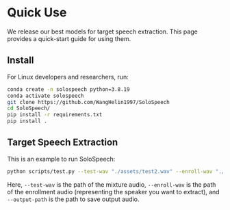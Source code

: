# Quick Use

We release our best models for target speech extraction. This page provides a quick-start guide for using them.


## Install

For Linux developers and researchers, run:

```bash
conda create -n solospeech python=3.8.19
conda activate solospeech
git clone https://github.com/WangHelin1997/SoloSpeech
cd SoloSpeech/
pip install -r requirements.txt
pip install .
```

## Target Speech Extraction

This is an example to run SoloSpeech:
```bash
python scripts/test.py --test-wav "./assets/test2.wav" --enroll-wav "./assets/test2_enroll.wav" --output-path "./demo/test2_solospeech.wav"
```
Here, `--test-wav` is the path of the mixture audio, `--enroll-wav` is the path of the enrollment audio (representing the speaker you want to extract), and `--output-path` is the path to save output audio.

